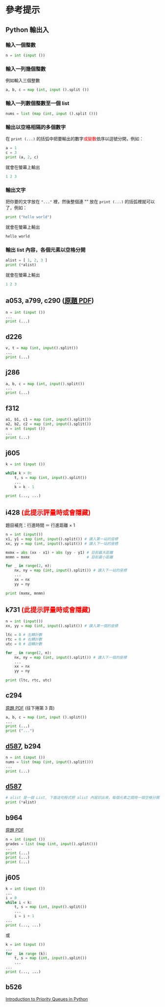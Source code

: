 # 參考提示

## Python 輸出入

### 輸入一個整數

```python
n = int (input ())
```

### 輸入一列幾個整數

例如輸入三個整數
```python
a, b, c = map (int, input ().split ())
```

### 輸入一列數個整數至一個 list

```python
nums = list (map (int, input ().split ()))
```

### 輸出以空格相隔的多個數字

在 ```print (...)``` 的括弧中把要輸出的數字<span style="color:red">或變數</span>依序以逗號分開，例如：

```python
a = 1
c = 3
print (a, 2, c)
```

就會在螢幕上輸出

```python
1 2 3
```

### 輸出文字

把你要的文字放在 ```"..."``` 裡，然後整個連 "" 放在 ```print (...)``` 的括弧裡就可以了，例如：

```python
print ("hello world")
```

就會在螢幕上輸出

```python
hello world
```

### 輸出 list 內容，各個元素以空格分開

```python
alist = [ 1, 2, 3 ]
print (*alist)
```

就會在螢幕上輸出

```python
1 2 3
```

## a053, a799, c290 ([原題 PDF](https://apcs.csie.ntnu.edu.tw/wp-content/uploads/2018/12/1060304APCSImplementation.pdf))

```python
n = int (input ())
...
print (...)
```

## d226

```python
v, t = map (int, input().split())
...
print (...)
```

## j286

```python
a, b, c = map (int, input().split())
...
print (...)
```

## f312

```python
a1, b1, c1 = map (int, input().split())
a2, b2, c2 = map (int, input().split())
n = int (input ())
...
print (...)
```

## j605

```python
k = int (input ())

while k > 0:
    t, s = map (int, input().split())
    ...
    k = k - 1
    
print (..., ...)
```

## i428 <span style="color:red">(此提示評量時或會隱藏)</span>

題目補充：行進時間 ＝ 行進距離 × 1

```python
n = int (input())
x1, y1 = map (int, input().split()) # 讀入第一站的座標
xx, yy = map (int, input().split()) # 讀入下一站的座標

mxmx = abs (xx - x1) + abs (yy - y1) # 目前最大距離
mnmn = mxmx                          # 目前最小距離

for _ in range(2, n):
    nx, ny = map (int, input().split()) # 讀入下一站的座標
    ...
    xx = nx
    yy = ny
    
print (mxmx, mnmn)
```

## k731 <span style="color:red">(此提示評量時或會隱藏)</span>

```python
n = int (input())
xx, yy = map (int, input().split()) # 讀入第一個的座標

ltc = 0 # 左轉計數
rtc = 0 # 右轉計數
utc = 0 # 迴轉計數

for _ in range(2, n):
    nx, ny = map (int, input().split()) # 讀入下一個的座標
    ...
    xx = nx
    yy = ny
    
print (ltc, rtc, utc)
```

## c294

[原題 PDF](https://apcs.csie.ntnu.edu.tw/wp-content/uploads/2022/10/實作題_題型範例.pdf) (往下捲第 3 頁)

```python
a, b, c = map (int, input ().split())
...
print (...)
print ("...")
```

## [d587](https://officeguide.cc/python-sort-sorted-tutorial-examples/), b294

```python
n = int (input ())
nums = list (map (int, input().split()))
...
print (...)
```

## [d587](https://officeguide.cc/python-sort-sorted-tutorial-examples/)

```python
# alist 是一個 List, 下面這句程式把 alist 內容印出來，每個元素之間用一個空格分開
print (*alist) 
```

## b964

[原題 PDF](https://apcs.csie.ntnu.edu.tw/wp-content/uploads/2022/10/實作題_題型範例.pdf)

```python
n = int (input ())
grades = list (map (int, input().split()))
...
print (...)
print (...)
print (...)
```

## j605

```python
k = int (input ())
...
i = 0
while i < k:
    t, s = map (int, input().split())
    ...
    i = i + 1
...
print (..., ...)
```

或

```python
k = int (input ())
...
for _ in range (k):
    t, s = map (int, input().split())
    ...
...
print (..., ...)
```

## b526

[Introduction to Priority Queues in Python](https://builtin.com/data-science/priority-queues-in-python)

